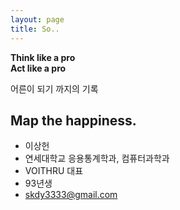 ```yaml
---
layout: page
title: So..
---
```


**Think like a pro** <br>
**Act like a pro** <br>

어른이 되기 까지의 기록 <br>

## Map the happiness.
* 이상헌
* 연세대학교 응용통계학과, 컴퓨터과학과
* VOITHRU 대표
* 93년생
* skdy3333@gmail.com
